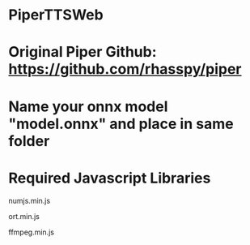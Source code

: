 # PiperTTSWeb

#
#

# Original Piper Github:  https://github.com/rhasspy/piper

#
#

# Name your onnx model "model.onnx" and place in same folder

#
#

# Required Javascript Libraries


numjs.min.js

ort.min.js

ffmpeg.min.js
